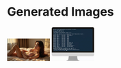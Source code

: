 # Generated Images



<img src="2025_07_30_01.webp" width="100"/> <img src="2025_07_30_02.webp" width="100"/>